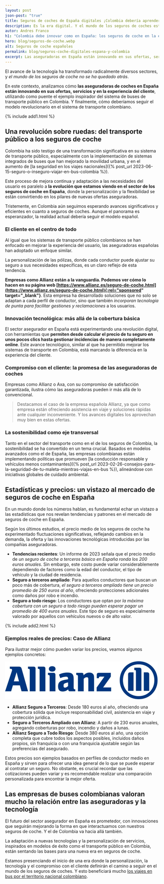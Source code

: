 ```yaml
---
layout: post
json-post: "true"
title: Seguros de coches de España digitales ¡Colombia debería aprender!
description: Es la era digital. Y el mundo de los seguros de coches está avanzando con ella. Mira cómo en Colombia podemos seguir el modelo de España
autor: Andres Franco
h1: "Colombia debe innovar como en España: los seguros de coche en la era digital"
hero: blog/seguros-de-coche.webp
alt: Seguros de coche españoles
permalink: blog/seguros-coche-digitales-espana-y-colombia
excerpt: Las aseguradoras en España están innovando en sus ofertas, servicios y en la experiencia del cliente. ¿Y Colombia?
---
```

El avance de la tecnología ha transformado radicalmente diversos sectores, y *el mundo de los seguros de coche no se ha quedado atrás*.

En este contexto, analizamos cómo **las aseguradoras de coches en España están innovando en sus ofertas, servicios y en la experiencia del cliente**, utilizando como puente el ejemplo inspirador del sistema de buses de transporte público en Colombia. Y finalmente, cómo deberíamos seguir el modelo revolucionario en el sistema de transporte colombiano.

{% include add1.html %}

## Una revolución sobre ruedas: del transporte público a los seguros de coche

Colombia ha sido testigo de una transformación significativa en su sistema de transporte público, especialmente con la implementación de sistemas integrados de buses que han mejorado la movilidad urbana, y en el aumento de [la seguridad en los viajes nacionales]({% post_url 2023-06-15-seguro-o-inseguro-viajar-en-bus-colombia %}).

Este proceso de mejora continua y adaptación a las necesidades del usuario es paralelo a **la evolución que estamos viendo en el sector de los seguros de coche en España**, donde la personalización y la flexibilidad se están convirtiendo en los pilares de nuevas ofertas aseguradoras.

Tristemente, en Colombia aún seguimos esperando avances significativos y eficientes en cuanto a seguros de coches. Aunque el panorama es esperanzador, la realidad actual debería seguir el modelo español.

### El cliente en el centro de todo

Al igual que los sistemas de transporte público colombianos se han enfocado en mejorar la experiencia del usuario, las aseguradoras españolas han adoptado un enfoque similar.

La personalización de las pólizas, donde cada conductor puede ajustar su seguro a sus necesidades específicas, es un claro reflejo de esta tendencia.

**Empresas como Allianz están a la vanguardia. Podemos ver cómo lo hacen en su página web [https://www.allianz.es/seguro-de-coche.html](https://www.allianz.es/seguro-de-coche.html){:rel="sponsored" target="_blank"}**. Esta empresa ha desarrollado soluciones que no solo se adaptan a cada perfil de conductor, sino que también *incorporan tecnología de punta para facilitar gestiones y reclamaciones* a los usuarios.

### Innovación tecnológica: más allá de la cobertura básica

El sector asegurador en España está experimentando una revolución digital, con herramientas que **permiten desde calcular el precio de tu seguro en unos pocos clics hasta gestionar incidencias de manera completamente online**. Este avance tecnológico, similar al que ha permitido mejorar los sistemas de transporte en Colombia, está marcando la diferencia en la experiencia del cliente.

### Compromiso con el cliente: la promesa de las aseguradoras de coches

Empresas como Allianz o Axa, con su compromiso de satisfacción garantizada, ilustra cómo las aseguradoras pueden ir más allá de lo convencional.

> Destacamos el caso de la empresa española Allianz, ya que como empresa están ofreciendo asistencia en viaje y soluciones rápidas ante cualquier inconveniente. Y los avances digitales los aprovechan muy bien en estas ofertas.

### La sostenibilidad como eje transversal

Tanto en el sector del transporte como en el de los seguros de Colombia, la sostenibilidad se ha convertido en un tema crucial. Basados en modelos avanzados como el de España, las empresas colombianas están implementando políticas que promueven [la conducción responsable y vehículos menos contaminantes]({% post_url 2023-02-26-consejos-para-la-seguridad-de-tu-maleta-mientras-viajas-en-bus %}), alineándose con iniciativas globales de cuidado ambiental.

## Estadísticas y precios: un vistazo al mercado de seguros de coche en España

En un mundo donde los números hablan, es fundamental echar un vistazo a las estadísticas que nos revelan tendencias y patrones en el mercado de seguros de coche en España.

Según los últimos estudios, el precio medio de los seguros de coche ha experimentado fluctuaciones significativas, reflejando cambios en la demanda, la oferta y las innovaciones tecnológicas introducidas por las compañías aseguradoras.

- **Tendencias recientes**: Un informe de 2023 señala que el precio medio de *un seguro de coche a terceros básico en España ronda los 200 euros anuales*. Sin embargo, este costo puede variar considerablemente dependiendo de factores como la edad del conductor, el tipo de vehículo y la ciudad de residencia.
- **Seguro a terceros ampliado**: Para aquellos conductores que buscan un poco más de cobertura, *el seguro a terceros ampliado tiene un precio promedio de 250 euros al año*, ofreciendo protecciones adicionales como daños por robo e incendio.
- **Seguro a todo riesgo**: Los conductores que optan por *la máxima cobertura con un seguro a todo riesgo pueden esperar pagar un promedio de 400 euros anuales*. Este tipo de seguro es especialmente valorado por aquellos con vehículos nuevos o de alto valor.

{% include add2.html %}

### Ejemplos reales de precios: Caso de Allianz

Para ilustrar mejor cómo pueden variar los precios, veamos algunos ejemplos concretos:

![Seguros de coches Allianz](/img/blog/allianz-logo.webp "Logo de Allianz")


- **Allianz Seguro a Terceros**: Desde 180 euros al año, ofreciendo una cobertura sólida que incluye responsabilidad civil, asistencia en viaje y protección jurídica.
- **Seguro a Terceros Ampliado con Allianz**: A partir de 230 euros anuales, agregando coberturas por robo, incendio y daños a lunas.
- **Allianz Seguro a Todo Riesgo**: Desde 380 euros al año, una opción completa que cubre todos los aspectos posibles, incluidos daños propios, sin franquicia o con una franquicia ajustable según las preferencias del asegurado.

Estos precios son ejemplos basados en perfiles de conductor medio en España y sirven para ofrecer una idea general de lo que se puede esperar al contratar un seguro. No obstante, es crucial recordar que las cotizaciones pueden variar y es recomendable realizar una comparación personalizada para encontrar la mejor oferta.

## Las empresas de buses colombianas valoran mucho la relación entre las aseguradoras y la tecnología

El futuro del sector asegurador en España es prometedor, con innovaciones que seguirán mejorando la forma en que interactuamos con nuestros seguros de coche. Y el de Colombia va hacia allá también.

La adaptación a nuevas tecnologías y la personalización de servicios, inspirados en modelos de éxito como el transporte público en Colombia, están sentando las bases para una nueva era en seguros de coche.

Estamos presenciando el inicio de una era donde la personalización, la tecnología y el compromiso con el cliente definirán el camino a seguir en el mundo de los seguros de coches. Y esto beneficiará mucho [los viajes en bus por el territorio nacional colombiano](/).
